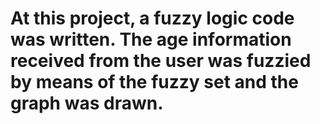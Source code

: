 # At this project, a fuzzy logic code was written. The age information received from the user was fuzzied by means of the fuzzy set and the graph was drawn.

